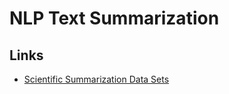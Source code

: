# NLP Text Summarization

## Links
- [Scientific Summarization Data Sets](https://github.com/Santosh-Gupta/ScientificSummarizationDataSets)
